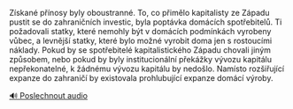 
Získané přínosy byly oboustranné. To, co přimělo kapitalisty ze Západu pustit se do zahraničních investic, byla poptávka domácích spotřebitelů. Ti požadovali statky, které nemohly být v domácích podmínkách vyrobeny vůbec, a levnější statky, které bylo možné vyrobit doma jen s rostoucími náklady. Pokud by se spotřebitelé kapitalistického Západu chovali jiným způsobem, nebo pokud by byly institucionální překážky vývozu kapitálu nepřekonatelné, k žádnému vývozu kapitálu by nedošlo. Namísto rozšiřující expanze do zahraničí by existovala prohlubující expanze domácí výroby.

[🔊 Poslechnout audio](/data/7-paragraphs/audio/chapter_91/para_007-Zskan-pnosy-byly-oboustrann-To-co-pimlo-k.mp3)
